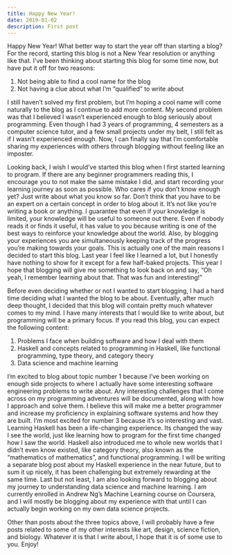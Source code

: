 ```yaml
---
title: Happy New Year!
date: 2019-01-02
description: First post
---
```


Happy New Year! What better way to start the year off than starting a blog? For the record, starting this blog is not a New Year resolution or anything like that. I’ve been thinking about starting this blog for some time now, but have put it off for two reasons:

1. Not being able to find a cool name for the blog
2. Not having a clue about what I’m “qualified” to write about

I still haven’t solved my first problem, but I’m hoping a cool name will come naturally to the blog as I continue to add more content. My second problem was that I believed I wasn’t experienced enough to blog seriously about programming. Even though I had 3 years of programming, 4 semesters as a computer science tutor, and a few small projects under my belt, I still felt as if I wasn’t experienced enough. Now, I can finally say that I’m comfortable sharing my experiences with others through blogging without feeling like an imposter.

Looking back, I wish I would’ve started this blog when I first started learning to program. If there are any beginner programmers reading this, I encourage you to not make the same mistake I did, and start recording your learning journey as soon as possible. Who cares if you don’t know enough yet? Just write about what you know so far. Don’t think that you have to be an expert on a certain concept in order to blog about it. It’s not like you’re writing a book or anything. I guarantee that even if your knowledge is limited, your knowledge will be useful to someone out there. Even if nobody reads it or finds it useful, it has value to you because writing is one of the best ways to reinforce your knowledge about the world. Also, by blogging your experiences you are simultaneously keeping track of the progress you’re making towards your goals. This is actually one of the main reasons I decided to start this blog. Last year I feel like I learned a lot, but I honestly have nothing to show for it except for a few half-baked projects. This year I hope that blogging will give me something to look back on and say, “Oh yeah, I remember learning about that. That was fun and interesting!”

Before even deciding whether or not I wanted to start blogging, I had a hard time deciding what I wanted the blog to be about. Eventually, after much deep thought, I decided that this blog will contain pretty much whatever comes to my mind. I have many interests that I would like to write about, but programming will be a primary focus. If you read this blog, you can expect the following content:

1. Problems I face when building software and how I deal with them
2. Haskell and concepts related to programming in Haskell, like functional programming, type theory, and category theory
3. Data science and machine learning

I’m excited to blog about topic number 1 because I’ve been working on enough side projects to where I actually have some interesting software engineering problems to write about. Any interesting challenges that I come across on my programming adventures will be documented, along with how I approach and solve them. I believe this will make me a better programmer and increase my proficiency in explaining software systems and how they are built. I’m most excited for number 3 because it’s so interesting and vast. Learning Haskell has been a life-changing experience. Its changed the way I see the world, just like learning how to program for the first time changed how I saw the world. Haskell also introduced me to whole new worlds that I didn’t even know existed, like category theory, also known as the “mathematics of mathematics”, and functional programming. I will be writing a separate blog post about my Haskell experience in the near future, but to sum it up nicely, it has been challenging but extremely rewarding at the same time. Last but not least, I am also looking forward to blogging about my journey to understanding data science and machine learning. I am currently enrolled in Andrew Ng’s Machine Learning course on Coursera, and I will mostly be blogging about my experience with that until I can actually begin working on my own data science projects.

Other than posts about the three topics above, I will probably have a few posts related to some of my other interests like art, design, science fiction, and biology. Whatever it is that I write about, I hope that it is of some use to you. Enjoy!

